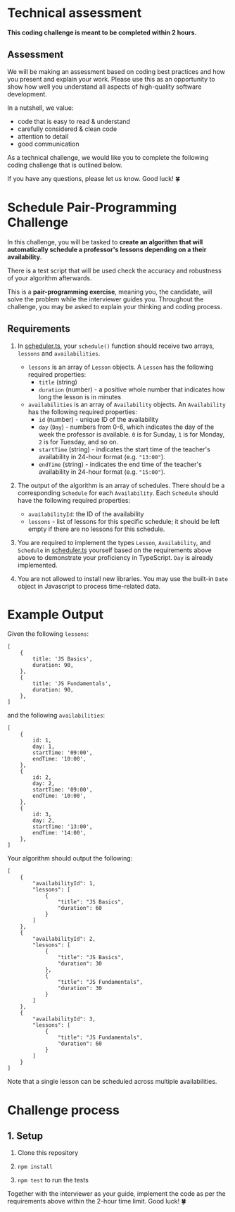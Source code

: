# Technical assessment

**This coding challenge is meant to be completed within 2 hours.**

## Assessment

We will be making an assessment based on coding best practices and how you present and explain your work.
Please use this as an opportunity to show how well you understand all aspects of high-quality software development.

In a nutshell, we value:

-   code that is easy to read & understand
-   carefully considered & clean code
-   attention to detail
-   good communication

As a technical challenge, we would like you to complete the following coding challenge that is outlined below.

If you have any questions, please let us know. Good luck! 🍀

# Schedule Pair-Programming Challenge

In this challenge, you will be tasked to **create an algorithm that will automatically schedule a professor's lessons depending on a their availability**.

There is a test script that will be used check the accuracy and robustness of your algorithm afterwards.

This is a **pair-programming exercise**, meaning you, the candidate, will solve the problem while the interviewer guides you. Throughout the challenge, you may be asked to explain your thinking and coding process.

## Requirements

1. In [scheduler.ts](scheduler.ts), your `schedule()` function should receive two arrays, `lessons` and `availabilities`.

    - `lessons` is an array of `Lesson` objects. A `Lesson` has the following required properties:
        - `title` (string)
        - `duration` (number) - a positive whole number that indicates how long the lesson is in minutes
    - `availabilities` is an array of `Availability` objects. An `Availability` has the following required properties:
        - `id` (number) - unique ID of the availability
        - `day` (`Day`) - numbers from 0-6, which indicates the day of the week the professor is available. `0` is for Sunday, `1` is for Monday, `2` is for Tuesday, and so on.
        - `startTime` (string) - indicates the start time of the teacher's availability in 24-hour format (e.g. `"13:00"`).
        - `endTime` (string) - indicates the end time of the teacher's availability in 24-hour format (e.g. `"15:00"`).

2. The output of the algorithm is an array of schedules. There should be a corresponding `Schedule` for each `Availability`. Each `Schedule` should have the following required properties:

    - `availabilityId`: the ID of the availability
    - `lessons` - list of lessons for this specific schedule; it should be left empty if there are no lessons for this schedule.

3. You are required to implement the types `Lesson`, `Availability`, and `Schedule` in [scheduler.ts](scheduler.ts) yourself based on the requirements above above to demonstrate your proficiency in TypeScript. `Day` is already implemented.

4. You are not allowed to install new libraries. You may use the built-in `Date` object in Javascript to process time-related data.

# Example Output

Given the following `lessons`:

```
[
    {
        title: 'JS Basics',
        duration: 90,
    },
    {
        title: 'JS Fundamentals',
        duration: 90,
    },
]
```

and the following `availabilities`:

```
[
    {
        id: 1,
        day: 1,
        startTime: '09:00',
        endTime: '10:00',
    },
    {
        id: 2,
        day: 2,
        startTime: '09:00',
        endTime: '10:00',
    },
    {
        id: 3,
        day: 2,
        startTime: '13:00',
        endTime: '14:00',
    },
]
```

Your algorithm should output the following:

```
[
    {
        "availabilityId": 1,
        "lessons": [
            {
                "title": "JS Basics",
                "duration": 60
            }
        ]
    },
    {
        "availabilityId": 2,
        "lessons": [
            {
                "title": "JS Basics",
                "duration": 30
            },
            {
                "title": "JS Fundamentals",
                "duration": 30
            }
        ]
    },
    {
        "availabilityId": 3,
        "lessons": [
            {
                "title": "JS Fundamentals",
                "duration": 60
            }
        ]
    }
]
```

Note that a single lesson can be scheduled across multiple availabilities.

# Challenge process
## 1. Setup

1. Clone this repository

2. `npm install`

3. `npm test` to run the tests

Together with the interviewer as your guide, implement the code as per the requirements above within the 2-hour time limit.
Good luck! 🍀

